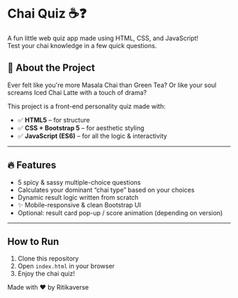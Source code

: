 # Chai Quiz ☕❓

A fun little web quiz app made using HTML, CSS, and JavaScript!  
Test your chai knowledge in a few quick questions.

## 🧠 About the Project

Ever felt like you're more Masala Chai than Green Tea? Or like your soul screams Iced Chai Latte with a touch of drama?

This project is a front-end personality quiz made with:

- ✅ **HTML5** – for structure  
- ✅ **CSS + Bootstrap 5** – for aesthetic styling  
- ✅ **JavaScript (ES6)** – for all the logic & interactivity

---

## 🔥 Features

- 5 spicy & sassy multiple-choice questions
- Calculates your dominant “chai type” based on your choices
- Dynamic result logic written from scratch
- ✨ Mobile-responsive & clean Bootstrap UI
- Optional: result card pop-up / score animation (depending on version)

---
## How to Run
1. Clone this repository
2. Open `index.html` in your browser
3. Enjoy the chai quiz!

Made with ❤️ by Ritikaverse
